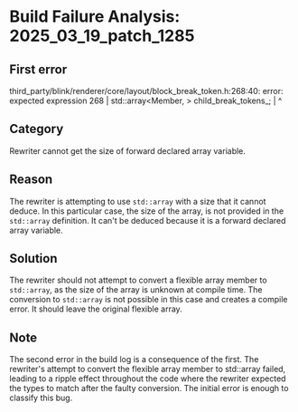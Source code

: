 # Build Failure Analysis: 2025_03_19_patch_1285

## First error

third_party/blink/renderer/core/layout/block_break_token.h:268:40: error: expected expression
  268 |   std::array<Member<const BreakToken>, > child_break_tokens_;
      |                                        ^

## Category
Rewriter cannot get the size of forward declared array variable.

## Reason
The rewriter is attempting to use `std::array` with a size that it cannot deduce. In this particular case, the size of the array, is not provided in the `std::array` definition. It can't be deduced because it is a forward declared array variable.

## Solution
The rewriter should not attempt to convert a flexible array member to `std::array`, as the size of the array is unknown at compile time. The conversion to `std::array` is not possible in this case and creates a compile error. It should leave the original flexible array.

## Note
The second error in the build log is a consequence of the first. The rewriter's attempt to convert the flexible array member to std::array failed, leading to a ripple effect throughout the code where the rewriter expected the types to match after the faulty conversion. The initial error is enough to classify this bug.